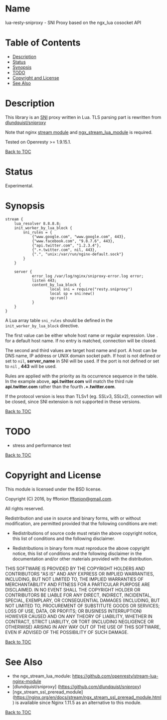 Name
====

lua-resty-sniproxy - SNI Proxy based on the ngx_lua cosocket API

Table of Contents
=================

- [Description](#description)
- [Status](#status)
- [Synopsis](#synopsis)
- [TODO](#todo)
- [Copyright and License](#copyright-and-license)
- [See Also](#see-also)


Description
===========

This library is an [SNI](https://en.wikipedia.org/wiki/Server_Name_Indication) proxy written in Lua. TLS parsing part is rewritten from [dlundquist/sniproxy](https://github.com/dlundquist/sniproxy)

Note that nginx [stream module](https://nginx.org/en/docs/stream/ngx_stream_core_module.html) and [ngx_stream_lua_module](https://github.com/openresty/stream-lua-nginx-module) is required.

Tested on Openresty >= 1.9.15.1.

[Back to TOC](#table-of-contents)

Status
========

Experimental.

Synopsis
========


```
stream {
    lua_resolver 8.8.8.8;
    init_worker_by_lua_block {
        sni_rules = { 
            {"www.google.com", "www.google.com", 443},
            {"www.facebook.com", "9.8.7.6", 443},
            {"api.twitter.com", "1.2.3.4"},
            {".+.twitter.com", nil, 443},
            {".", "unix:/var/run/nginx-default.sock"}
        }   
    }

    server {
            error_log /var/log/nginx/sniproxy-error.log error;
            listen 443;
            content_by_lua_block {
                    local sni = require("resty.sniproxy")
                    local sp = sni:new()
                    sp:run()
            }   
    }
}
```

A Lua array table `sni_rules` should be defined in the `init_worker_by_lua_block` directive.

The first value can be either whole host name or regular expression. Use `.` for a default host name. If no entry is matched, connection will be closed.

The second and third values are target host name and port. A host can be DNS name, IP address or UNIX domain socket path. If host is not defined or set to `nil`, **server_name** in SNI will be used. If the port is not defined or set to `nil` , **443** will be used.

Rules are applied with the priority as its occurrence sequence in the table. In the example above, **api.twitter.com** will match the third rule **api.twitter.com** rather than the fourth **.+.twitter.com**.

If the protocol version is less than TLSv1 (eg. SSLv3, SSLv2), connection will be closed, since SNI extension is not supported in these versions.

[Back to TOC](#table-of-contents)


TODO
====

- stress and performance test

[Back to TOC](#table-of-contents)


Copyright and License
=====================

This module is licensed under the BSD license.

Copyright (C) 2016, by fffonion <fffonion@gmail.com>.

All rights reserved.

Redistribution and use in source and binary forms, with or without modification, are permitted provided that the following conditions are met:

* Redistributions of source code must retain the above copyright notice, this list of conditions and the following disclaimer.

* Redistributions in binary form must reproduce the above copyright notice, this list of conditions and the following disclaimer in the documentation and/or other materials provided with the distribution.

THIS SOFTWARE IS PROVIDED BY THE COPYRIGHT HOLDERS AND CONTRIBUTORS "AS IS" AND ANY EXPRESS OR IMPLIED WARRANTIES, INCLUDING, BUT NOT LIMITED TO, THE IMPLIED WARRANTIES OF MERCHANTABILITY AND FITNESS FOR A PARTICULAR PURPOSE ARE DISCLAIMED. IN NO EVENT SHALL THE COPYRIGHT HOLDER OR CONTRIBUTORS BE LIABLE FOR ANY DIRECT, INDIRECT, INCIDENTAL, SPECIAL, EXEMPLARY, OR CONSEQUENTIAL DAMAGES (INCLUDING, BUT NOT LIMITED TO, PROCUREMENT OF SUBSTITUTE GOODS OR SERVICES; LOSS OF USE, DATA, OR PROFITS; OR BUSINESS INTERRUPTION) HOWEVER CAUSED AND ON ANY THEORY OF LIABILITY, WHETHER IN CONTRACT, STRICT LIABILITY, OR TORT (INCLUDING NEGLIGENCE OR OTHERWISE) ARISING IN ANY WAY OUT OF THE USE OF THIS SOFTWARE, EVEN IF ADVISED OF THE POSSIBILITY OF SUCH DAMAGE.

[Back to TOC](#table-of-contents)

See Also
========
* the ngx_stream_lua_module: https://github.com/openresty/stream-lua-nginx-module
* [dlundquist/sniproxy] (https://github.com/dlundquist/sniproxy)
* [ngx_stream_ssl_preread_module] (https://nginx.org/en/docs/stream/ngx_stream_ssl_preread_module.html) is available since Nginx 1.11.5 as an alternative to this module.

[Back to TOC](#table-of-contents)

